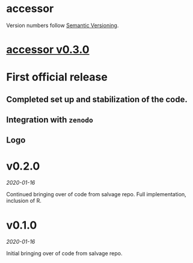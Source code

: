 # accessor

Version numbers follow [Semantic Versioning](https://semver.org/).

# [accessor v0.3.0](https://github.com/dapperstats/accessor/releases/tag/v0.3.0)

# First official release

## Completed set up and stabilization of the code.

## Integration with `zenodo`

## Logo

# v0.2.0
*2020-01-16*

Continued bringing over of code from salvage repo.
Full implementation, inclusion of R.

# v0.1.0
*2020-01-16*

Initial bringing over of code from salvage repo.